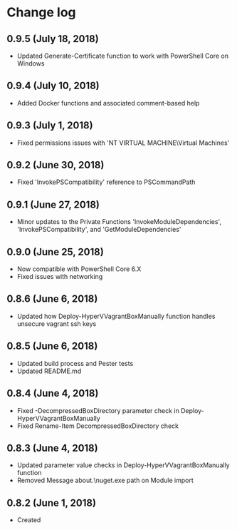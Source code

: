 # Change log

## 0.9.5 (July 18, 2018)

- Updated Generate-Certificate function to work with PowerShell Core on Windows

## 0.9.4 (July 10, 2018)

- Added Docker functions and associated comment-based help

## 0.9.3 (July 1, 2018)

- Fixed permissions issues with 'NT VIRTUAL MACHINE\Virtual Machines'

## 0.9.2 (June 30, 2018)

- Fixed 'InvokePSCompatibility' reference to PSCommandPath

## 0.9.1 (June 27, 2018)

- Minor updates to the Private Functions 'InvokeModuleDependencies', 'InvokePSCompatibility', and 'GetModuleDependencies'

## 0.9.0 (June 25, 2018)

- Now compatible with PowerShell Core 6.X
- Fixed issues with networking

## 0.8.6 (June 6, 2018)

- Updated how Deploy-HyperVVagrantBoxManually function handles unsecure vagrant ssh keys

## 0.8.5 (June 6, 2018)

- Updated build process and Pester tests
- Updated README.md

## 0.8.4 (June 4, 2018)

- Fixed -DecompressedBoxDirectory parameter check in Deploy-HyperVVagrantBoxManually
- Fixed Rename-Item DecompressedBoxDirectory check

## 0.8.3 (June 4, 2018)

- Updated parameter value checks in Deploy-HyperVVagrantBoxManually function
- Removed Message about.\nuget.exe path on Module import

## 0.8.2 (June 1, 2018)

- Created

